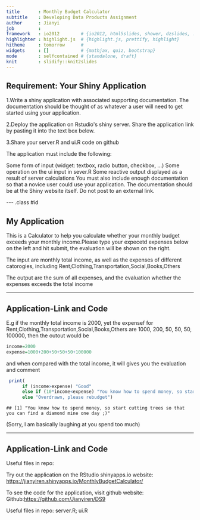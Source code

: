 ```yaml
---
title       : Monthly Budget Calculator
subtitle    : Developing Data Products Assignment
author      : Jianyi
job         : 
framework   : io2012        # {io2012, html5slides, shower, dzslides, ...}
highlighter : highlight.js  # {highlight.js, prettify, highlight}
hitheme     : tomorrow      # 
widgets     : []            # {mathjax, quiz, bootstrap}
mode        : selfcontained # {standalone, draft}
knit        : slidify::knit2slides
---
```


## Requirement: Your Shiny Application

1.Write a shiny application with associated supporting documentation. The documentation should be thought of as whatever a user will need to get started using your application.

2.Deploy the application on Rstudio's shiny server. Share the application link by pasting it into the text box below. 

3.Share your server.R and ui.R code on github

The application must include the following:

Some form of input (widget: textbox, radio button, checkbox, ...)
Some operation on the ui input in sever.R
Some reactive output displayed as a result of server calculations
You must also include enough documentation so that a novice user could use your application.
The documentation should be at the Shiny website itself. Do not post to an external link.

--- .class #id 

## My Application

This is a Calculator to help you calculate whether your monthly budget exceeds your monthly income.Please type your expecetd expenses below on the left and hit submit, the evaluation will be shown on the right.

The input are monthly total income, as well as the expenses of different catorogies, including Rent,Clothing,Transportation,Social,Books,Others

The output are the sum of all expenses, and the evaluation whether the expenses exceeds the total income

---

## Application-Link and Code
E.g if the monthly total income is 2000, yet the expensef for Rent,Clothing,Transportation,Social,Books,Others are 1000, 200, 50, 50, 50, 100000, then the outout would be

```r
income=2000
expense=1000+200+50+50+50+100000
```
and when compared with the total income, it will gives you the evaluation and comment

```r
 print(
      if (income>expense) "Good"
      else if (10*income<expense) "You know how to spend money, so start cutting trees so that you can find a diamond mine one day ;)"
      else "Overdrawn, please rebudget")
```

```
## [1] "You know how to spend money, so start cutting trees so that you can find a diamond mine one day ;)"
```

(Sorry, I am basically laughing at you spend too much)

---

## Application-Link and Code

Useful files in repo:

Try out the application on the RStudio shinyapps.io website:        
https://jianyiren.shinyapps.io/MonthlyBudgetCalculator/

To see the code for the application, visit github website: Github:https://github.com/Jianyiren/DS9

Useful files in repo: server.R; ui.R

 


